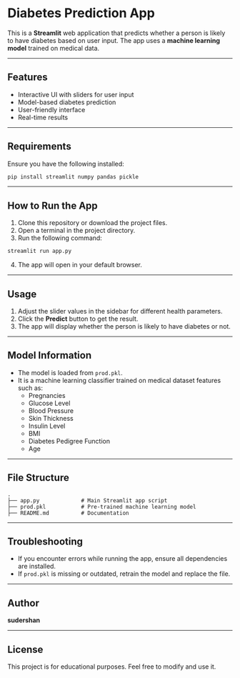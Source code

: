 # Diabetes Prediction App

This is a **Streamlit** web application that predicts whether a person is likely to have diabetes based on user input. The app uses a **machine learning model** trained on medical data.

---

## Features
- Interactive UI with sliders for user input
- Model-based diabetes prediction
- User-friendly interface
- Real-time results

---

## Requirements
Ensure you have the following installed:

```bash
pip install streamlit numpy pandas pickle
```

---

## How to Run the App
1. Clone this repository or download the project files.
2. Open a terminal in the project directory.
3. Run the following command:

```bash
streamlit run app.py
```

4. The app will open in your default browser.

---

## Usage
1. Adjust the slider values in the sidebar for different health parameters.
2. Click the **Predict** button to get the result.
3. The app will display whether the person is likely to have diabetes or not.

---

## Model Information
- The model is loaded from `prod.pkl`.
- It is a machine learning classifier trained on medical dataset features such as:
  - Pregnancies
  - Glucose Level
  - Blood Pressure
  - Skin Thickness
  - Insulin Level
  - BMI
  - Diabetes Pedigree Function
  - Age

---

## File Structure
```
.
├── app.py             # Main Streamlit app script
├── prod.pkl           # Pre-trained machine learning model
├── README.md          # Documentation
```

---

## Troubleshooting
- If you encounter errors while running the app, ensure all dependencies are installed.
- If `prod.pkl` is missing or outdated, retrain the model and replace the file.

---

## Author
**sudershan**

---

## License
This project is for educational purposes. Feel free to modify and use it.
